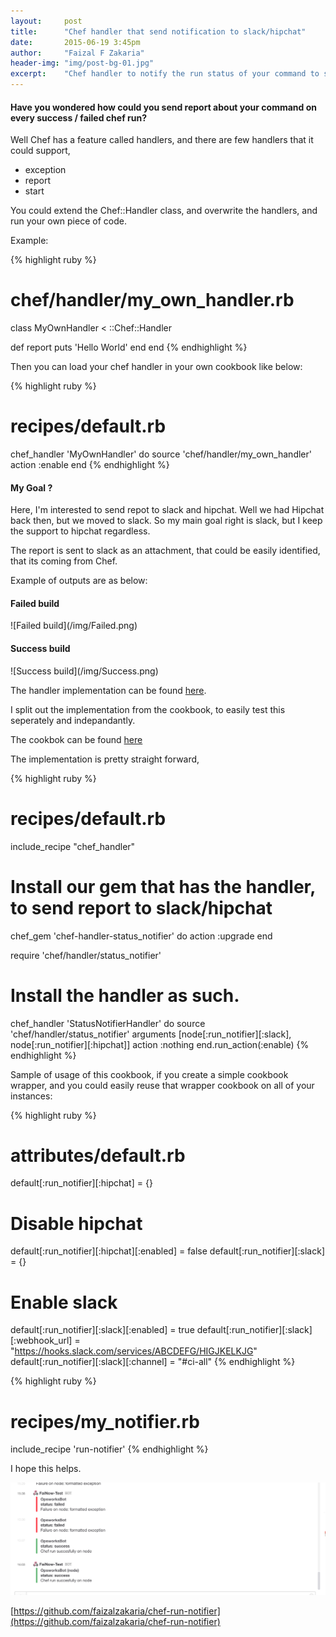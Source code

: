 ```yaml
---
layout:     post
title:      "Chef handler that send notification to slack/hipchat"
date:       2015-06-19 3:45pm
author:     "Faizal F Zakaria"
header-img: "img/post-bg-01.jpg"
excerpt:    "Chef handler to notify the run status of your command to slack and/or hipchat"
---
```


<h4>Have you wondered how could you send report about your command on
every success / failed chef run?</h4>

Well Chef has a feature called handlers, and there are few handlers
that it could support,

* exception
* report
* start

You could extend the Chef::Handler class, and overwrite the handlers,
and run your own piece of code.

Example:

{% highlight ruby %}
# chef/handler/my_own_handler.rb
class MyOwnHandler < ::Chef::Handler

  def report
    puts 'Hello World'
  end
end
{% endhighlight %}

Then you can load your chef handler in your own cookbook like below:

{% highlight ruby %}
# recipes/default.rb
chef_handler 'MyOwnHandler' do
  source 'chef/handler/my_own_handler'
  action :enable
end
{% endhighlight %}

<p></p>
<h4>My Goal ?</h4>

Here, I'm interested to send repot to slack and hipchat. Well we had
Hipchat back then, but we moved to slack. So my main goal right is
slack, but I keep the support to hipchat regardless.

The report is sent to slack as an attachment, that could be easily
identified, that its coming from Chef.

Example of outputs are as below:

<h4>Failed build</h4>
![Failed build](/img/Failed.png)

<h4>Success build</h4>
![Success build](/img/Success.png)

The handler implementation can be found
[here](https://github.com/faizalzakaria/chef-handler-status_notifier).

I split out the implementation from the cookbook, to easily test this
seperately and indepandantly.

The cookbok can be found
[here](https://github.com/faizalzakaria/chef-run-notifier)

The implementation is pretty straight forward,

{% highlight ruby %}
# recipes/default.rb

include_recipe "chef_handler"

# Install our gem that has the handler, to send report to slack/hipchat
chef_gem 'chef-handler-status_notifier' do
  action :upgrade
end

require 'chef/handler/status_notifier'

# Install the handler as such.
chef_handler 'StatusNotifierHandler' do
  source 'chef/handler/status_notifier'
  arguments [node[:run_notifier][:slack], node[:run_notifier][:hipchat]]
  action :nothing
end.run_action(:enable)
{% endhighlight %}

Sample of usage of this cookbook, if you create a simple cookbook
wrapper, and you could easily reuse that wrapper cookbook on all of
your instances:

{% highlight ruby %}
# attributes/default.rb

default[:run_notifier][:hipchat] = {}
# Disable hipchat
default[:run_notifier][:hipchat][:enabled] = false
default[:run_notifier][:slack] = {}

# Enable slack
default[:run_notifier][:slack][:enabled] = true
default[:run_notifier][:slack][:webhook_url] = "https://hooks.slack.com/services/ABCDEFG/HIGJKELKJG"
default[:run_notifier][:slack][:channel] = "#ci-all"
{% endhighlight %}

{% highlight ruby %}
# recipes/my_notifier.rb

include_recipe 'run-notifier'
{% endhighlight %}

I hope this helps.

![Sample](/img/samples.png)

[https://github.com/faizalzakaria/chef-run-notifier](https://github.com/faizalzakaria/chef-run-notifier)
